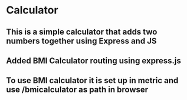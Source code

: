 # Calculator
## This is a simple calculator that adds two numbers together using Express and JS
## Added BMI Calculator routing using express.js
## To use BMI calculator it is set up in metric and use /bmicalculator as path in browser
